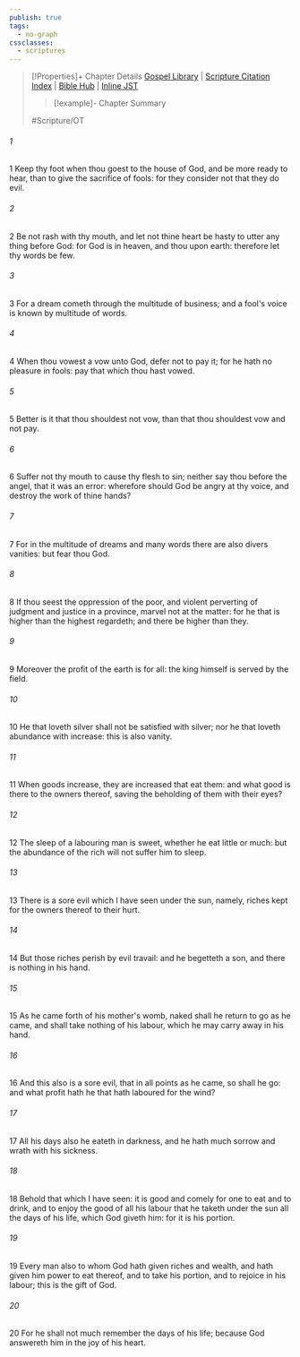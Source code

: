 ```yaml
---
publish: true
tags:
  - no-graph
cssclasses:
  - scriptures
---
```

>[!Properties]+ Chapter Details
>[Gospel Library](https://churchofjesuschrist.org/study/scriptures/ot/eccl/5?lang=eng)    |    [Scripture Citation Index](https://scriptures.byu.edu/#07905::c07905)    |    [Bible Hub](https://biblehub.com/ecclesiastes/5.htm)    |    [Inline JST](https://scripturetoolbox.com/html/ic/Ecclesiastes/5.html)
>>[!example]- Chapter Summary
>> 
> 
>
>#Scripture/OT
###### 1
1 Keep thy foot when thou goest to the house of God, and be more ready to hear, than to give the sacrifice of fools: for they consider not that they do evil.
###### 2
2 Be not rash with thy mouth, and let not thine heart be hasty to utter any thing before God: for God is in heaven, and thou upon earth: therefore let thy words be few.
###### 3
3 For a dream cometh through the multitude of business; and a fool's voice is known by multitude of words.
###### 4
4 When thou vowest a vow unto God, defer not to pay it; for he hath no pleasure in fools: pay that which thou hast vowed.
###### 5
5 Better is it that thou shouldest not vow, than that thou shouldest vow and not pay.
###### 6
6 Suffer not thy mouth to cause thy flesh to sin; neither say thou before the angel, that it was an error: wherefore should God be angry at thy voice, and destroy the work of thine hands?
###### 7
7 For in the multitude of dreams and many words there are also divers vanities: but fear thou God.
###### 8
8 If thou seest the oppression of the poor, and violent perverting of judgment and justice in a province, marvel not at the matter: for he that is higher than the highest regardeth; and there be higher than they.
###### 9
9 Moreover the profit of the earth is for all: the king himself is served by the field.
###### 10
10 He that loveth silver shall not be satisfied with silver; nor he that loveth abundance with increase: this is also vanity.
###### 11
11 When goods increase, they are increased that eat them: and what good is there to the owners thereof, saving the beholding of them with their eyes?
###### 12
12 The sleep of a labouring man is sweet, whether he eat little or much: but the abundance of the rich will not suffer him to sleep.
###### 13
13 There is a sore evil which I have seen under the sun, namely, riches kept for the owners thereof to their hurt.
###### 14
14 But those riches perish by evil travail: and he begetteth a son, and there is nothing in his hand.
###### 15
15 As he came forth of his mother's womb, naked shall he return to go as he came, and shall take nothing of his labour, which he may carry away in his hand.
###### 16
16 And this also is a sore evil, that in all points as he came, so shall he go: and what profit hath he that hath laboured for the wind?
###### 17
17 All his days also he eateth in darkness, and he hath much sorrow and wrath with his sickness.
###### 18
18 Behold that which I have seen: it is good and comely for one to eat and to drink, and to enjoy the good of all his labour that he taketh under the sun all the days of his life, which God giveth him: for it is his portion.
###### 19
19 Every man also to whom God hath given riches and wealth, and hath given him power to eat thereof, and to take his portion, and to rejoice in his labour; this is the gift of God.
###### 20
20 For he shall not much remember the days of his life; because God answereth him in the joy of his heart.
